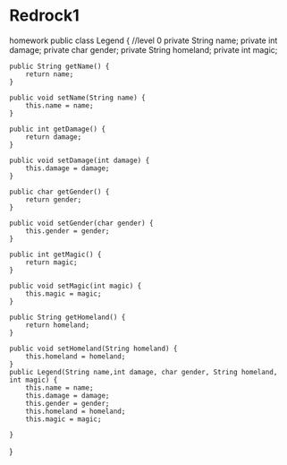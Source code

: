 # Redrock1
homework
public class Legend {
    //level 0
    private String name;
    private int damage;
    private char gender;
    private String homeland;
    private int magic;

    public String getName() {
        return name;
    }

    public void setName(String name) {
        this.name = name;
    }

    public int getDamage() {
        return damage;
    }

    public void setDamage(int damage) {
        this.damage = damage;
    }

    public char getGender() {
        return gender;
    }

    public void setGender(char gender) {
        this.gender = gender;
    }

    public int getMagic() {
        return magic;
    }

    public void setMagic(int magic) {
        this.magic = magic;
    }

    public String getHomeland() {
        return homeland;
    }

    public void setHomeland(String homeland) {
        this.homeland = homeland;
    }
    public Legend(String name,int damage, char gender, String homeland, int magic) {
        this.name = name;
        this.damage = damage;
        this.gender = gender;
        this.homeland = homeland;
        this.magic = magic;

    }


}
